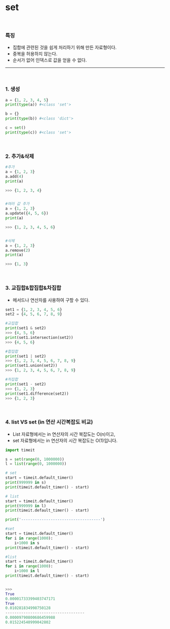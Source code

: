 # set

<br>

### 특징

- 집합에 관련된 것을 쉽게 처리하기 위해 만든 자료형이다.
- 중복을 허용하지 않는다.
- 순서가 없어 인덱스로 값을 얻을 수 없다.
-----

<br>

### 1. 생성 
```python
a = {1, 2, 3, 4, 5}
print(type(a)) #<class 'set'>

b = {}
print(type(b)) #<class 'dict'>

c = set()
print(type(c)) #<class 'set'>
```

<br>

### 2. 추가&삭제
```python
#추가
a = {1, 2, 3}
a.add(4)
print(a)

>>> {1, 2, 3, 4}


#여러 값 추가
a = {1, 2, 3}
a.update({4, 5, 6})
print(a)

>>> {1, 2, 3, 4, 5, 6}


#삭제
a = {1, 2, 3}
a.remove(2)
print(a)

>>> {1, 3}
```

<br>

### 3. 교집합&합집합&차집합
- 메서드나 연산자를 사용하여 구할 수 있다.

```python
set1 = {1, 2, 3, 4, 5, 6}
set2 = {4, 5, 6, 7, 8, 9}

#교집합
print(set1 & set2)
>>> {4, 5, 6}
print(set1.intersection(set2))
>>> {4, 5, 6}

#합집합
print(set1 | set2)
>>> {1, 2, 3, 4, 5, 6, 7, 8, 9}
print(set1.union(set2))
>>> {1, 2, 3, 4, 5, 6, 7, 8, 9}

#차집합
print(set1 - set2)
>>> {1, 2, 3}
print(set1.difference(set2))
>>> {1, 2, 3}
```

<br>

### 4. list VS set (in 연산 시간복잡도 비교)

- List 자료형에서는 in 연산자의 시간 복잡도는 O(n)이고,
- set 자료형에서는 in 연산자의 시간 복잡도는 O(1)입니다.

```python
import timeit

s = set(range(0, 1000000))
l = list(range(0, 1000000))

# set
start = timeit.default_timer()
print(999999 in s)
print(timeit.default_timer() - start) 

# list
start = timeit.default_timer()
print(999999 in l)
print(timeit.default_timer() - start)  

print('-----------------------------------')

#set
start = timeit.default_timer()
for i in range(1000):
    i+1000 in s
print(timeit.default_timer() - start) 

#list 
start = timeit.default_timer()
for i in range(1000):
    i+1000 in l
print(timeit.default_timer() - start) 


>>>
True
0.00001733399403747171
True
0.010281834998750128
-----------------------------------
0.00009790800686459988
0.015224540999042802
```